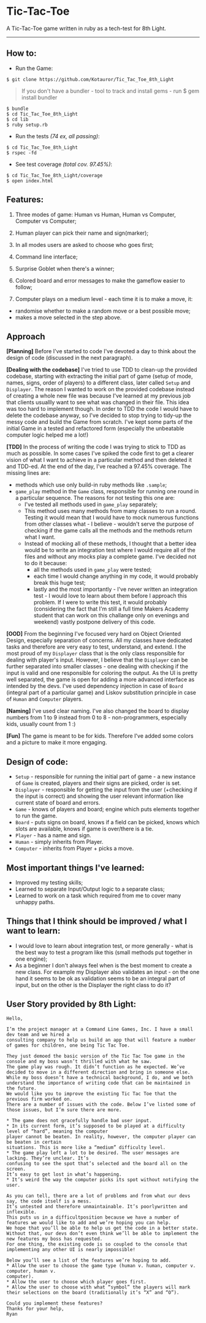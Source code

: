 # Tic-Tac-Toe #

A Tic-Tac-Toe game written in ruby as a tech-test for 8th Light.
___________

## How to:

* Run the Game:

```plain
$ git clone https://github.com/Kotauror/Tic_Tac_Toe_8th_Light
```
> If you don't have a bundler - tool to track and install gems - run $ gem install bundler

```plain
$ bundle
$ cd Tic_Tac_Toe_8th_Light
$ cd lib
$ ruby setup.rb
```

* Run the tests *(74 ex, all passing)*:

```plain  
$ cd Tic_Tac_Toe_8th_Light
$ rspec -fd
```

* See test coverage *(total cov. 97.45%)*:

```plain
$ cd Tic_Tac_Toe_8th_Light/coverage
$ open index.html
```

## Features:

1. Three modes of game: Human vs Human, Human vs Computer, Computer vs Computer;

2. Human player can pick their name and sign(marker);

3. In all modes users are asked to choose who goes first;

4. Command line interface;

5. Surprise Goblet when there's a winner;

6. Colored board and error messages to make the gameflow easier to follow;

7. Computer plays on a medium level - each time it is to make a move, it:
  * randomise whether to make a random move or a best possible move;
  * makes a move selected in the step above.

## Approach

**[Planning]** Before I've started to code I've devoted a day to think about the design of code (discussed in the next paragraph).

**[Dealing with the codebase]** I've tried to use TDD to clean-up the provided codebase, starting with extracting the initial part of game (setup of mode, names, signs, order of players) to a different class, later called `Setup` and `Displayer`. The reason I wanted to work on the provided codebase instead of creating a whole new file was because I've learned at my previous job that clients usuallly want to see what was changed in their file. This idea was too hard to implement though. In order to TDD the code I would have to delete the codebase anyway, so I've decided to stop trying to tidy-up the messy code and build the Game from scratch. I've kept some parts of the initial Game in a tested and refactored form (especially the unbeatable computer logic helped me a lot!)

**[TDD]** In the process of writing the code I was trying to stick to TDD as much as possible. In some cases I've spiked the code first to get a clearer vision of what I want to achieve in a particular method and then deleted it and TDD-ed. At the end of the day, I've reached a 97.45% coverage. The missing lines are:
  * methods which use only build-in ruby methods like `.sample`;
  * `game_play` method in the `Game` class, responsible for running one round in a particular sequence. The reasons for not testing this one are:
    * I've tested all methods used in `game_play` separately;
    * This method uses many methods from many classes to run a round. Testing it would mean that I would have to mock numerous functions from other classes what - I believe - wouldn't serve the purpose of checking if the game calls all the methods and the methods return what I want.
    * Instead of mocking all of these methods, I thought that a better idea would be to write an integration test where I would require all of the files and without any mocks play a complete game. I've decided not to do it because:
      * all the methods used in `game_play` were tested;
      * each time I would change anything in my code, it would probably break this huge test;
      * lastly and the most importantly - I've never written an integration test - I would love to learn about them before I approach this problem. If I were to write this test, it would probably (considering the fact that I'm still a full time Makers Academy student that can work on this challange only on evenings and weekend) vastly postpone delivery of this code.

**[OOD]** From the beginning I've focused very hard on Object Oriented Design, especially separation of concerns. All my classes have dedicated tasks and therefore are very easy to test, understand, and extend. I the most proud of my `Displayer` class that is the only class responsible for dealing with player's input. However, I believe that the `Displayer` can be further separated into smaller classes - one dealing with checking if the input is valid and one responsible for coloring the output. As the UI is pretty well separated, the game is open for adding a more advanced interface as intended by the devs. I've  used dependency injection in case of `Board` (integral part of a particular game) and Liskov substitution principle in case of `Human` and `Computer` players.  

**[Naming]** I've used clear naming. I've also changed the board to display numbers from 1 to 9 instead from 0 to 8 - non-programmers, especially kids, usually count from 1 :)

**[Fun]** The game is meant to be for kids. Therefore I've added some colors and a picture to make it more engaging.

## Design of code:

* `Setup` - responsible for running the initial part of game -  a new instance of `Game` is created, players and their signs are picked, order is set.
* `Displayer` - responsible for getting the input from the user (+checking if the input is correct) and showing the user relevant information like current state of board and errors.
* `Game` - knows of players and board; engine which puts elements together to run the game.
* `Board` - puts signs on board, knows if a field can be picked, knows which slots are available, knows if game is over/there is a tie.
* `Player` - has a name and sign.
* `Human` - simply inherits from Player.
* `Computer` - inherits from Player + picks a move.

## Most important things I've learned:

* Improved my testing skills;
* Learned to separate Input/Output logic to a separate class;
* Learned to work on a task which required from me to cover many unhappy paths.

## Things that I think should be improved / what I want to learn:

* I would love to learn about integration test, or more generally - what is the best way to test a program like this (small methods put together in one engine);
* As a beginner I don't always feel when is the best moment to create a new class. For example my Displayer also validates an input - on the one hand it seems to be ok as validation seems to be an integral part of input, but on the other is the Displayer the right class to do it?

## User Story provided by 8th Light:

```plain
Hello,

I’m the project manager at a Command Line Games, Inc. I have a small dev team and we hired a
consulting company to help us build an app that will feature a number of games for children, one being Tic Tac Toe.

They just demoed the basic version of the Tic Tac Toe game in the console and my boss wasn’t thrilled with what he saw.
The game play was rough. It didn’t function as he expected. We’ve decided to move in a different direction and bring in someone else.  
While my boss doesn’t have a technical background, I do, and we both understand the importance of writing code that can be maintained in the future.
We would like you to improve the existing Tic Tac Toe that the previous firm worked on.
There are a number of issues with the code. Below I’ve listed some of those issues, but I’m sure there are more.

* The game does not gracefully handle bad user input.
* In its current form, it’s supposed to be played at a difficulty level of “hard”, meaning the computer
player cannot be beaten. In reality, however, the computer player can be beaten in certain
situations. This is more like a “medium” difficulty level.
* The game play left a lot to be desired. The user messages are lacking. They’re unclear. It’s
confusing to see the spot that’s selected and the board all on the screen.
It’s easy to get lost in what’s happening.
* It’s weird the way the computer picks its spot without notifying the user.

As you can tell, there are a lot of problems and from what our devs say, the code itself is a mess.
It’s untested and therefore unmaintainable. It’s poorly­written and inflexible.
This puts us in a difficultposition because we have a number of features we would like to add and we’re hoping you can help.
We hope that you’ll be able to help us get the code in a better state.
Without that, our devs don’t even think we’ll be able to implement the new features my boss has requested.
For one thing, the existing code is so coupled to the console that implementing any other UI is nearly impossible!

Below you’ll see a list of the features we’re hoping to add.
* Allow the user to choose the game type (human v. human, computer v. computer, human v.
computer).
* Allow the user to choose which player goes first.
* Allow the user to choose with what “symbol” the players will mark their selections on the board (traditionally it’s “X” and “O”).

Could you implement these features?
Thanks for your help,
Ryan
```
